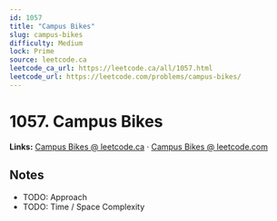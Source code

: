 ```yaml
--- 
id: 1057
title: "Campus Bikes"
slug: campus-bikes
difficulty: Medium
lock: Prime
source: leetcode.ca
leetcode_ca_url: https://leetcode.ca/all/1057.html
leetcode_url: https://leetcode.com/problems/campus-bikes/
---
```


# 1057. Campus Bikes

**Links:** [Campus Bikes @ leetcode.ca](https://leetcode.ca/all/1057.html) · [Campus Bikes @ leetcode.com](https://leetcode.com/problems/campus-bikes/)

## Notes
- TODO: Approach
- TODO: Time / Space Complexity
